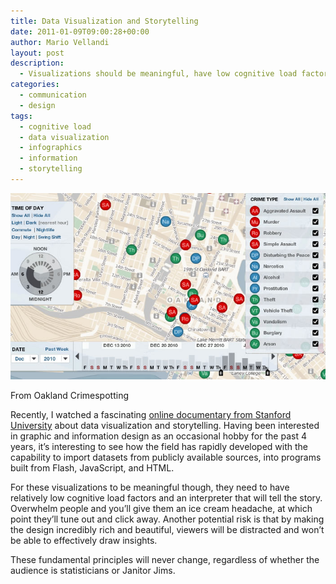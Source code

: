 ```yaml
---
title: Data Visualization and Storytelling
date: 2011-01-09T09:00:28+00:00
author: Mario Vellandi
layout: post
description:
  - Visualizations should be meaningful, have low cognitive load factors, and an interpreter to tell the story. Overwhelm people and you'll upset them
categories:
  - communication
  - design
tags:
  - cognitive load
  - data visualization
  - infographics
  - information
  - storytelling
---
```

<img src="../wp-content/uploads/2011/01/oakland-crimespotting-infographic-data.jpg" />

From Oakland Crimespotting

Recently, I watched a fascinating [online documentary from Stanford University](http://datajournalism.stanford.edu/) about data visualization and storytelling. Having been interested in graphic and information design as an occasional hobby for the past 4 years, it&#8217;s interesting to see how the field has rapidly developed with the capability to import datasets from publicly available sources, into programs built from Flash, JavaScript, and HTML.

For these visualizations to be meaningful though, they need to have relatively low cognitive load factors and an interpreter that will tell the story. Overwhelm people and you&#8217;ll give them an ice cream headache, at which point they&#8217;ll tune out and click away. Another potential risk is that by making the design incredibly rich and beautiful, viewers will be distracted and won&#8217;t be able to effectively draw insights.

These fundamental principles will never change, regardless of whether the audience is statisticians or Janitor Jims.
